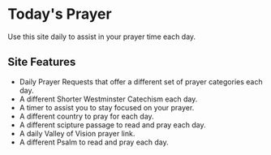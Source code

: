 # Today's Prayer

Use this site daily to assist in your prayer time each day.

## Site Features

* Daily Prayer Requests that offer a different set of prayer categories each day.
* A different Shorter Westminster Catechism each day.
* A timer to assist you to stay focused on your prayer.
* A different country to pray for each day.
* A different scipture passage to read and pray each day.
* A daily Valley of Vision prayer link.
* A different Psalm to read and pray each day.
